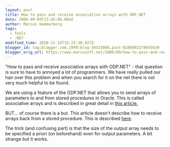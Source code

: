```yaml
---
layout: post
title: How to pass and receive associative arrays with ODP.NET
date: 2008-09-09T13:45:00.004Z
author: Marcus Hammarberg
tags:
  - Tools
  - .NET
modified_time: 2010-12-14T15:23:30.927Z
blogger_id: tag:blogger.com,1999:blog-36533086.post-8286682178645630
blogger_orig_url: https://www.marcusoft.net/2008/09/how-to-pass-and-receive-associative.html
---
```



"How to pass and receive associative arrays with ODP.NET" - that
question is sure to have to annoyed a lot of programmers. We have really
pulled our hair over this problem and when you search for it on the net
there is not very much helpful to be found.

We are using a feature of the ODP.NET that allows you to send arrays of
parameters to and from stored procedures in Oracle. This is called
associative arrays and is described in great detail in [this
article.](http://www.oracle.com/technology/oramag/oracle/07-jan/o17odp.html)

BUT... of course there is a but. This article doesn't describe how to
receive arrays back from a stored procedure. This is described
[here](http://download.oracle.com/docs/cd/B19306_01/win.102/b14307/featOraCommand.htm#sthref226).

The trick (and confusing part) is that the size of the output array
needs to be specified a priori (on beforehand) even for output
parameters. A bit strange but it works.
